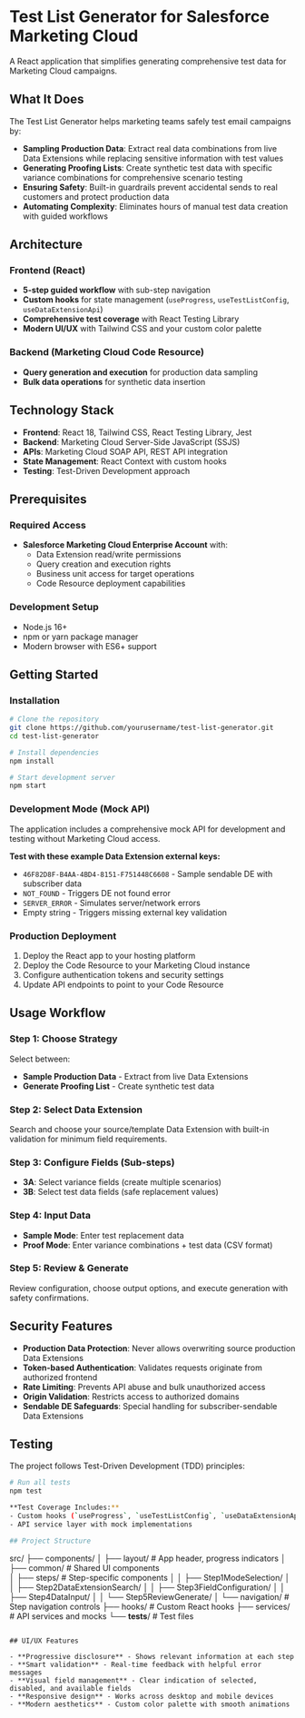 # Test List Generator for Salesforce Marketing Cloud

A React application that simplifies generating comprehensive test data for Marketing Cloud campaigns.

## What It Does

The Test List Generator helps marketing teams safely test email campaigns by:

- **Sampling Production Data**: Extract real data combinations from live Data Extensions while replacing sensitive information with test values
- **Generating Proofing Lists**: Create synthetic test data with specific variance combinations for comprehensive scenario testing
- **Ensuring Safety**: Built-in guardrails prevent accidental sends to real customers and protect production data
- **Automating Complexity**: Eliminates hours of manual test data creation with guided workflows

## Architecture

### Frontend (React)
- **5-step guided workflow** with sub-step navigation
- **Custom hooks** for state management (`useProgress`, `useTestListConfig`, `useDataExtensionApi`)
- **Comprehensive test coverage** with React Testing Library
- **Modern UI/UX** with Tailwind CSS and your custom color palette

### Backend (Marketing Cloud Code Resource)
- **Query generation and execution** for production data sampling
- **Bulk data operations** for synthetic data insertion

## Technology Stack

- **Frontend**: React 18, Tailwind CSS, React Testing Library, Jest
- **Backend**: Marketing Cloud Server-Side JavaScript (SSJS)
- **APIs**: Marketing Cloud SOAP API, REST API integration
- **State Management**: React Context with custom hooks
- **Testing**: Test-Driven Development approach

## Prerequisites

### Required Access
- **Salesforce Marketing Cloud Enterprise Account** with:
  - Data Extension read/write permissions
  - Query creation and execution rights
  - Business unit access for target operations
  - Code Resource deployment capabilities

### Development Setup
- Node.js 16+ 
- npm or yarn package manager
- Modern browser with ES6+ support

## Getting Started

### Installation

```bash
# Clone the repository
git clone https://github.com/yourusername/test-list-generator.git
cd test-list-generator

# Install dependencies
npm install

# Start development server
npm start
```

### Development Mode (Mock API)
The application includes a comprehensive mock API for development and testing without Marketing Cloud access.

**Test with these example Data Extension external keys:**
- `46F82D8F-B4AA-4BD4-8151-F751448C6608` - Sample sendable DE with subscriber data
- `NOT_FOUND` - Triggers DE not found error
- `SERVER_ERROR` - Simulates server/network errors
- Empty string - Triggers missing external key validation

### Production Deployment
1. Deploy the React app to your hosting platform
2. Deploy the Code Resource to your Marketing Cloud instance  
3. Configure authentication tokens and security settings
4. Update API endpoints to point to your Code Resource

## Usage Workflow

### Step 1: Choose Strategy
Select between:
- **Sample Production Data** - Extract from live Data Extensions
- **Generate Proofing List** - Create synthetic test data

### Step 2: Select Data Extension
Search and choose your source/template Data Extension with built-in validation for minimum field requirements.

### Step 3: Configure Fields (Sub-steps)
- **3A**: Select variance fields (create multiple scenarios)  
- **3B**: Select test data fields (safe replacement values)

### Step 4: Input Data
- **Sample Mode**: Enter test replacement data
- **Proof Mode**: Enter variance combinations + test data (CSV format)

### Step 5: Review & Generate  
Review configuration, choose output options, and execute generation with safety confirmations.

## Security Features

- **Production Data Protection**: Never allows overwriting source production Data Extensions
- **Token-based Authentication**: Validates requests originate from authorized frontend
- **Rate Limiting**: Prevents API abuse and bulk unauthorized access
- **Origin Validation**: Restricts access to authorized domains
- **Sendable DE Safeguards**: Special handling for subscriber-sendable Data Extensions

## Testing

The project follows Test-Driven Development (TDD) principles:

```bash
# Run all tests
npm test

**Test Coverage Includes:**
- Custom hooks (`useProgress`, `useTestListConfig`, `useDataExtensionApi`)
- API service layer with mock implementations

## Project Structure

```
src/
├── components/
│   ├── layout/          # App header, progress indicators
│   ├── common/          # Shared UI components  
│   ├── steps/           # Step-specific components
│   │   ├── Step1ModeSelection/
│   │   ├── Step2DataExtensionSearch/
│   │   ├── Step3FieldConfiguration/
│   │   ├── Step4DataInput/
│   │   └── Step5ReviewGenerate/
│   └── navigation/      # Step navigation controls
├── hooks/               # Custom React hooks
├── services/            # API services and mocks
└── __tests__/          # Test files
```

## UI/UX Features

- **Progressive disclosure** - Shows relevant information at each step
- **Smart validation** - Real-time feedback with helpful error messages
- **Visual field management** - Clear indication of selected, disabled, and available fields
- **Responsive design** - Works across desktop and mobile devices
- **Modern aesthetics** - Custom color palette with smooth animations
